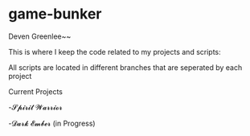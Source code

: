 # game-bunker

Deven Greenlee~~

This is where I keep the code related to my projects and scripts:

All scripts are located in different branches that are seperated by each project

Current Projects 

-𝓢𝓹𝓲𝓻𝓲𝓽 𝓦𝓪𝓻𝓻𝓲𝓸𝓻

-𝓓𝓪𝓻𝓴 𝓔𝓶𝓫𝓮𝓻 (in Progress)
